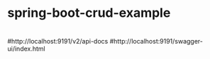 # spring-boot-crud-example

#
#http://localhost:9191/v2/api-docs
#http://localhost:9191/swagger-ui/index.html